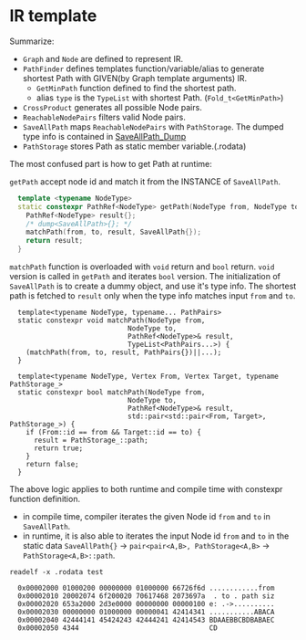 # IR template
Summarize:
- `Graph` and `Node` are defined to represent IR.
- `PathFinder` defines templates function/variable/alias to generate shortest Path with GIVEN(by Graph template arguments) IR.
  - `GetMinPath` function defined to find the shortest path.
  - alias `type` is the `TypeList` with shortest Path. (`Fold_t<GetMinPath>`)
- `CrossProduct` generates all possible Node pairs.
- `ReachableNodePairs` filters valid Node pairs.
- `SaveAllPath` maps `ReachableNodePairs` with `PathStorage`. The dumped type info is contained in [SaveAllPath_Dump](SaveAllPath_Dump)
- `PathStorage` stores Path as static member variable.(.rodata)

The most confused part is how to get Path at runtime:

`getPath` accept node id and match it from the INSTANCE of `SaveAllPath`.


```cpp
  template <typename NodeType>
  static constexpr PathRef<NodeType> getPath(NodeType from, NodeType to) {
    PathRef<NodeType> result{};
    /* dump<SaveAllPath>{}; */
    matchPath(from, to, result, SaveAllPath{});
    return result;
  }
```


`matchPath` function is overloaded with `void` return and `bool` return. `void` version
is called in `getPath` and iterates `bool` version.
The initialization of `SaveAllPath` is to create a dummy object, and use it's type info.
The shortest path is fetched to `result` only when the type info matches input `from` and `to`.
```
  template<typename NodeType, typename... PathPairs>
  static constexpr void matchPath(NodeType from,
                             NodeType to,
                             PathRef<NodeType>& result,
                             TypeList<PathPairs...>) {
    (matchPath(from, to, result, PathPairs{})||...);
  }

  template<typename NodeType, Vertex From, Vertex Target, typename PathStorage_>
  static constexpr bool matchPath(NodeType from,
                             NodeType to,
                             PathRef<NodeType>& result,
                             std::pair<std::pair<From, Target>, PathStorage_>) {
    if (From::id == from && Target::id == to) {
      result = PathStorage_::path;
      return true;
    }
    return false;
  }
```

The above logic applies to both runtime and compile time with constexpr function definition.
- in compile time, compiler iterates the given Node id `from` and `to` in `SaveAllPath`.
- in runtime, it is also able to iterates the input Node id `from` and `to` in the static data  `SaveAllPath{}` ->  `pair<pair<A,B>, PathStorage<A,B>` -> `PathStorage<A,B>::path`.

```
readelf -x .rodata test

  0x00002000 01000200 00000000 01000000 66726f6d ............from
  0x00002010 20002074 6f200020 70617468 2073697a  . to . path siz
  0x00002020 653a2000 2d3e0000 00000000 00000100 e: .->..........
  0x00002030 00000000 01000000 00000041 42414341 ...........ABACA
  0x00002040 42444141 45424243 42444241 42414543 BDAAEBBCBDBABAEC
  0x00002050 4344                                CD
```
